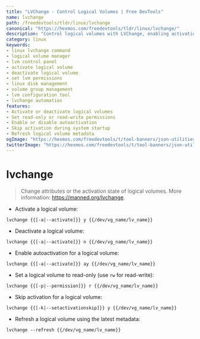```yaml
---
title: "LVChange - Control Logical Volumes | Free DevTools"
name: lvchange
path: /freedevtools/tldr/linux/lvchange
canonical: "https://hexmos.com/freedevtools/tldr/linux/lvchange/"
description: "Control logical volumes with LVChange, enabling activation, deactivation, and permission management. Free online tool, no registration required."
category: linux
keywords:
- linux lvchange command
- logical volume manager
- lvm control panel
- activate logical volume
- deactivate logical volume
- set lvm permissions
- linux disk management
- volume group management
- lvm configuration tool
- lvchange automation
features:
- Activate or deactivate logical volumes
- Set read-only or read-write permissions
- Enable or disable autoactivation
- Skip activation during system startup
- Refresh logical volume metadata
ogImage: "https://hexmos.com/freedevtools/t/tool-banners/json-utilities-banner.png"
twitterImage: "https://hexmos.com/freedevtools/t/tool-banners/json-utilities-banner.png"
---
```


# lvchange

> Change attributes or the activation state of logical volumes.
> More information: <https://manned.org/lvchange>.

- Activate a logical volume:

`lvchange {{[-a|--activate]}} y {{/dev/vg_name/lv_name}}`

- Deactivate a logical volume:

`lvchange {{[-a|--activate]}} n {{/dev/vg_name/lv_name}}`

- Enable autoactivation for a logical volume:

`lvchange {{[-a|--activate]}} ay {{/dev/vg_name/lv_name}}`

- Set a logical volume to read-only (use `rw` for read-write):

`lvchange {{[-p|--permission]}} r {{/dev/vg_name/lv_name}}`

- Skip activation for a logical volume:

`lvchange {{[-k|--setactivationskip]}} y {{/dev/vg_name/lv_name}}`

- Refresh a logical volume using the latest metadata:

`lvchange --refresh {{/dev/vg_name/lv_name}}`

